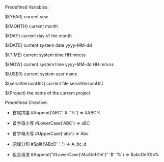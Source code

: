 Predefined Variables:

${YEAR} current year

${MONTH} current month

${DAY} current day of the month

${DATE} current system date yyyy-MM-dd

${TIME} current system time HH:mm:ss

${NOW} current system time yyyy-MM-dd HH:mm:ss

${USER} current system user name

${serialVersionUID} current file serialVersionUID

${Project} the name of the current project

Predefined Directive:

* 首尾拼接
#Append('ABC' '#' '%')  => #ABC%

* 首字母小写
#LowerCase('ABC') => aBC

* 首字母大写
#UpperCase('abc') => Abc

* 驼峰分割
#Split('ABcD' '_') => A_bc_d

* 组合用法
#Append("#LowerCase('AbcDefGhi')" '$' '%') => $abcDefGhi%

